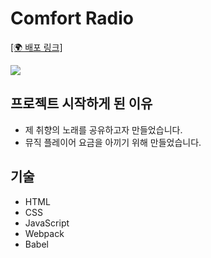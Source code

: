 # Comfort Radio

<a target='_blank' href='https://reignkk1.github.io/comfort' width='400px'>[🌍 배포 링크]</a>

<img src='https://github.com/user-attachments/assets/acac7693-9e5d-4aea-a03d-9b6478393af7'/>

## 프로젝트 시작하게 된 이유

- 제 취향의 노래를 공유하고자 만들었습니다.
- 뮤직 플레이어 요금을 아끼기 위해 만들었습니다.

## 기술

- HTML
- CSS
- JavaScript
- Webpack
- Babel
